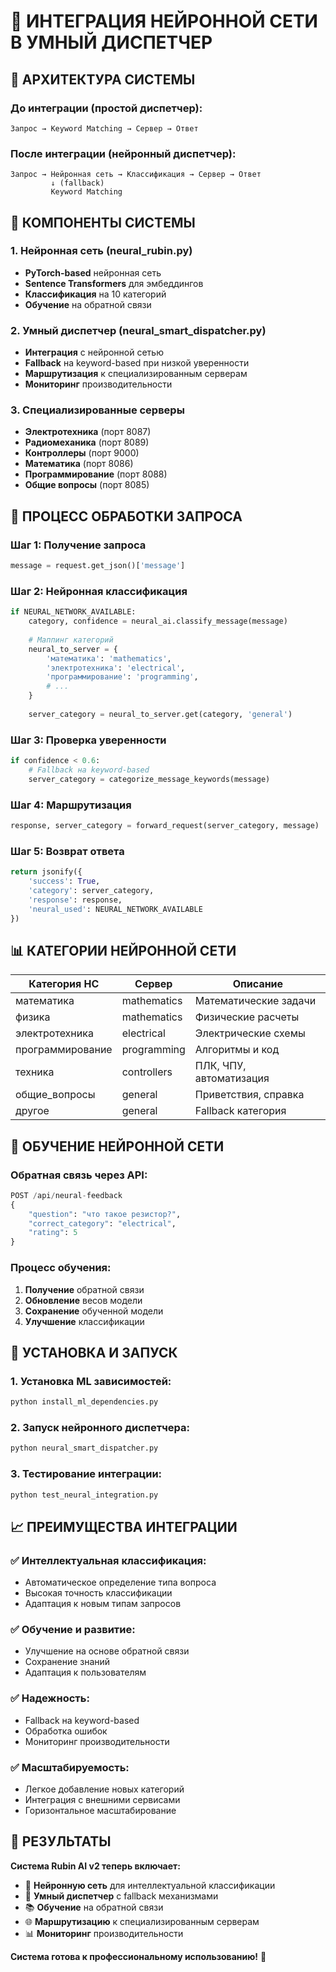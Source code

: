 # 🧠 ИНТЕГРАЦИЯ НЕЙРОННОЙ СЕТИ В УМНЫЙ ДИСПЕТЧЕР

## 🎯 АРХИТЕКТУРА СИСТЕМЫ

### **До интеграции (простой диспетчер):**
```
Запрос → Keyword Matching → Сервер → Ответ
```

### **После интеграции (нейронный диспетчер):**
```
Запрос → Нейронная сеть → Классификация → Сервер → Ответ
         ↓ (fallback)
         Keyword Matching
```

## 🚀 КОМПОНЕНТЫ СИСТЕМЫ

### **1. Нейронная сеть (neural_rubin.py)**
- **PyTorch-based** нейронная сеть
- **Sentence Transformers** для эмбеддингов
- **Классификация** на 10 категорий
- **Обучение** на обратной связи

### **2. Умный диспетчер (neural_smart_dispatcher.py)**
- **Интеграция** с нейронной сетью
- **Fallback** на keyword-based при низкой уверенности
- **Маршрутизация** к специализированным серверам
- **Мониторинг** производительности

### **3. Специализированные серверы**
- **Электротехника** (порт 8087)
- **Радиомеханика** (порт 8089)
- **Контроллеры** (порт 9000)
- **Математика** (порт 8086)
- **Программирование** (порт 8088)
- **Общие вопросы** (порт 8085)

## 🔄 ПРОЦЕСС ОБРАБОТКИ ЗАПРОСА

### **Шаг 1: Получение запроса**
```python
message = request.get_json()['message']
```

### **Шаг 2: Нейронная классификация**
```python
if NEURAL_NETWORK_AVAILABLE:
    category, confidence = neural_ai.classify_message(message)
    
    # Маппинг категорий
    neural_to_server = {
        'математика': 'mathematics',
        'электротехника': 'electrical',
        'программирование': 'programming',
        # ...
    }
    
    server_category = neural_to_server.get(category, 'general')
```

### **Шаг 3: Проверка уверенности**
```python
if confidence < 0.6:
    # Fallback на keyword-based
    server_category = categorize_message_keywords(message)
```

### **Шаг 4: Маршрутизация**
```python
response, server_category = forward_request(server_category, message)
```

### **Шаг 5: Возврат ответа**
```python
return jsonify({
    'success': True,
    'category': server_category,
    'response': response,
    'neural_used': NEURAL_NETWORK_AVAILABLE
})
```

## 📊 КАТЕГОРИИ НЕЙРОННОЙ СЕТИ

| Категория НС | Сервер | Описание |
|--------------|--------|----------|
| математика | mathematics | Математические задачи |
| физика | mathematics | Физические расчеты |
| электротехника | electrical | Электрические схемы |
| программирование | programming | Алгоритмы и код |
| техника | controllers | ПЛК, ЧПУ, автоматизация |
| общие_вопросы | general | Приветствия, справка |
| другое | general | Fallback категория |

## 🧠 ОБУЧЕНИЕ НЕЙРОННОЙ СЕТИ

### **Обратная связь через API:**
```python
POST /api/neural-feedback
{
    "question": "что такое резистор?",
    "correct_category": "electrical",
    "rating": 5
}
```

### **Процесс обучения:**
1. **Получение** обратной связи
2. **Обновление** весов модели
3. **Сохранение** обученной модели
4. **Улучшение** классификации

## 🔧 УСТАНОВКА И ЗАПУСК

### **1. Установка ML зависимостей:**
```bash
python install_ml_dependencies.py
```

### **2. Запуск нейронного диспетчера:**
```bash
python neural_smart_dispatcher.py
```

### **3. Тестирование интеграции:**
```bash
python test_neural_integration.py
```

## 📈 ПРЕИМУЩЕСТВА ИНТЕГРАЦИИ

### **✅ Интеллектуальная классификация:**
- Автоматическое определение типа вопроса
- Высокая точность классификации
- Адаптация к новым типам запросов

### **✅ Обучение и развитие:**
- Улучшение на основе обратной связи
- Сохранение знаний
- Адаптация к пользователям

### **✅ Надежность:**
- Fallback на keyword-based
- Обработка ошибок
- Мониторинг производительности

### **✅ Масштабируемость:**
- Легкое добавление новых категорий
- Интеграция с внешними сервисами
- Горизонтальное масштабирование

## 🎯 РЕЗУЛЬТАТЫ

**Система Rubin AI v2 теперь включает:**
- 🧠 **Нейронную сеть** для интеллектуальной классификации
- 🔄 **Умный диспетчер** с fallback механизмами
- 📚 **Обучение** на обратной связи
- 🌐 **Маршрутизацию** к специализированным серверам
- 📊 **Мониторинг** производительности

**Система готова к профессиональному использованию!** 🚀






